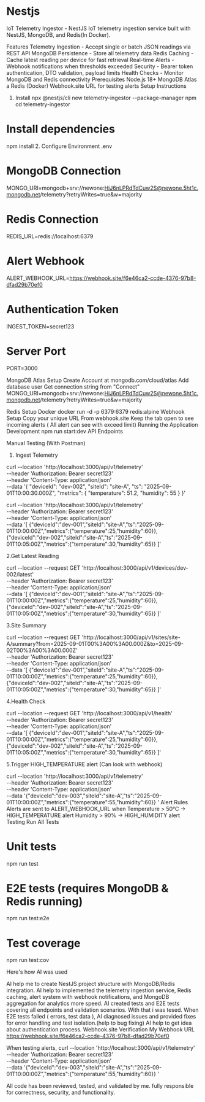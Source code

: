 # Nestjs

IoT Telemetry Ingestor - NestJS
IoT telemetry ingestion service built with NestJS, MongoDB, and Redis(In Docker).

Features
Telemetry Ingestion - Accept single or batch JSON readings via REST API
MongoDB Persistence - Store all telemetry data
Redis Caching - Cache latest reading per device for fast retrieval
Real-time Alerts - Webhook notifications when thresholds exceeded
Security - Bearer token authentication, DTO validation, payload limits
Health Checks - Monitor MongoDB and Redis connectivity
Prerequisites
Node.js 18+
MongoDB Atlas a
Redis (Docker)
Webhook.site URL for testing alerts
Setup Instructions
1. Install
npx @nestjs/cli new telemetry-ingestor --package-manager npm
cd telemetry-ingestor

# Install dependencies
npm install
2. Configure Environment
.env

# MongoDB Connection
MONGO_URI=mongodb+srv://newone:HiJ6nLPRdTdCuw2S@newone.5ht1c.mongodb.net/telemetry?retryWrites=true&w=majority


# Redis Connection
REDIS_URL=redis://localhost:6379


# Alert Webhook
ALERT_WEBHOOK_URL=https://webhook.site/f6e46ca2-ccde-4376-97b8-dfad29b70ef0


# Authentication Token
INGEST_TOKEN=secret123


# Server Port
PORT=3000

MongoDB Atlas Setup
Create Account at  mongodb.com/cloud/atlas
Add database user
Get connection string from "Connect" 
MONGO_URI=mongodb+srv://newone:HiJ6nLPRdTdCuw2S@newone.5ht1c.mongodb.net/telemetry?retryWrites=true&w=majority



Redis Setup
Docker 
docker run -d -p 6379:6379 redis:alpine
Webhook Setup
Copy your unique URL From webhook.site
Keep the tab open to see incoming alerts ( All alert can see with exceed limit)
Running the Application
Development
npm run start:dev
API Endpoints

Manual Testing (With Postman)

1. Ingest Telemetry

curl --location 'http://localhost:3000/api/v1/telemetry' \
--header 'Authorization: Bearer secret123' \
--header 'Content-Type: application/json' \
--data '{
    "deviceId": "dev-002",
    "siteId": "site-A",
    "ts": "2025-09-01T10:00:30.000Z",
    "metrics": {
      "temperature": 51.2,
      "humidity": 55
    }
  }'


curl --location 'http://localhost:3000/api/v1/telemetry' \
--header 'Authorization: Bearer secret123' \
--header 'Content-Type: application/json' \
--data '[
    {"deviceId":"dev-001","siteId":"site-A","ts":"2025-09-01T10:00:00Z","metrics":{"temperature":25,"humidity":60}},
    {"deviceId":"dev-002","siteId":"site-A","ts":"2025-09-01T10:05:00Z","metrics":{"temperature":30,"humidity":65}}
  ]'

2.Get Latest Reading

curl --location --request GET 'http://localhost:3000/api/v1/devices/dev-002/latest' \
--header 'Authorization: Bearer secret123' \
--header 'Content-Type: application/json' \
--data '[
    {"deviceId":"dev-001","siteId":"site-A","ts":"2025-09-01T10:00:00Z","metrics":{"temperature":25,"humidity":60}},
    {"deviceId":"dev-002","siteId":"site-A","ts":"2025-09-01T10:05:00Z","metrics":{"temperature":30,"humidity":65}}
  ]'

3.Site Summary

curl --location --request GET 'http://localhost:3000/api/v1/sites/site-A/summary?from=2025-09-01T00%3A00%3A00.000Z&to=2025-09-02T00%3A00%3A00.000Z' \
--header 'Authorization: Bearer secret123' \
--header 'Content-Type: application/json' \
--data '[
    {"deviceId":"dev-001","siteId":"site-A","ts":"2025-09-01T10:00:00Z","metrics":{"temperature":25,"humidity":60}},
    {"deviceId":"dev-002","siteId":"site-A","ts":"2025-09-01T10:05:00Z","metrics":{"temperature":30,"humidity":65}}
  ]'

4.Health Check

curl --location --request GET 'http://localhost:3000/api/v1/health' \
--header 'Authorization: Bearer secret123' \
--header 'Content-Type: application/json' \
--data '[
    {"deviceId":"dev-001","siteId":"site-A","ts":"2025-09-01T10:00:00Z","metrics":{"temperature":25,"humidity":60}},
    {"deviceId":"dev-002","siteId":"site-A","ts":"2025-09-01T10:05:00Z","metrics":{"temperature":30,"humidity":65}}
  ]'

5.Trigger HIGH_TEMPERATURE alert (Can look with webhook)

curl --location 'http://localhost:3000/api/v1/telemetry' \
--header 'Authorization: Bearer secret123' \
--header 'Content-Type: application/json' \
--data '{"deviceId":"dev-003","siteId":"site-A","ts":"2025-09-01T10:00:00Z","metrics":{"temperature":55,"humidity":60}}
'
Alert Rules
Alerts are sent to ALERT_WEBHOOK_URL when
Temperature > 50°C → HIGH_TEMPERATURE alert
Humidity > 90% → HIGH_HUMIDITY alert
Testing
Run All Tests
# Unit tests
npm run test



# E2E tests (requires MongoDB & Redis running)
npm run test:e2e



# Test coverage
npm run test:cov


Here's how AI was used

AI help me to create NestJS project structure with MongoDB/Redis integration.
AI help to implemented the telemetry ingestion service, Redis caching, alert system with webhook notifications, and MongoDB aggregation for analytics more speed.
AI created tests and E2E tests covering all endpoints and validation scenarios. With that i was tesed.
When E2E tests failed ( errors, test data ), AI diagnosed issues and provided fixes for error handling and test isolation.(help to bug fixing)
AI help to get idea about authentication process.
Webhook.site Verification
My Webhook URL
https://webhook.site/f6e46ca2-ccde-4376-97b8-dfad29b70ef0


When testing alerts,
curl --location 'http://localhost:3000/api/v1/telemetry' \
--header 'Authorization: Bearer secret123' \
--header 'Content-Type: application/json' \
--data '{"deviceId":"dev-003","siteId":"site-A","ts":"2025-09-01T10:00:00Z","metrics":{"temperature":55,"humidity":60}}
'


All code has been reviewed, tested, and validated by me. fully responsible for correctness, security, and functionality.
